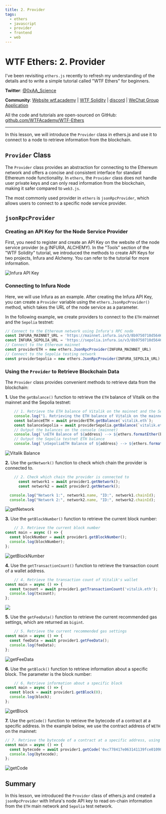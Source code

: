 ```yaml
---
title: 2. Provider
tags:
  - ethers
  - javascript
  - provider
  - frontend
  - web
---
```


# WTF Ethers: 2. Provider

I've been revisiting `ethers.js` recently to refresh my understanding of the details and to write a simple tutorial called "WTF Ethers" for beginners.

**Twitter**: [@0xAA_Science](https://twitter.com/0xAA_Science)

**Community**: [Website wtf.academy](https://wtf.academy) | [WTF Solidity](https://github.com/AmazingAng/WTF-Solidity) | [discord](https://discord.gg/5akcruXrsk) | [WeChat Group Application](https://docs.google.com/forms/d/e/1FAIpQLSe4KGT8Sh6sJ7hedQRuIYirOoZK_85miz3dw7vA1-YjodgJ-A/viewform?usp=sf_link)

All the code and tutorials are open-sourced on GitHub: [github.com/WTFAcademy/WTF-Ethers](https://github.com/WTFAcademy/WTF-Ethers)

-----

In this lesson, we will introduce the `Provider` class in ethers.js and use it to connect to a node to retrieve information from the blockchain.

## `Provider` Class

The `Provider` class provides an abstraction for connecting to the Ethereum network and offers a concise and consistent interface for standard Ethereum node functionality. In `ethers`, the `Provider` class does not handle user private keys and can only read information from the blockchain, making it safer compared to `web3.js`.

The most commonly used provider in `ethers` is `jsonRpcProvider`, which allows users to connect to a specific node service provider.

## `jsonRpcProvider`

### Creating an API Key for the Node Service Provider

First, you need to register and create an API Key on the website of the node service provider (e.g INFURA, ALCHEMY). In the "Tools" section of the "WTF Solidity" tutorial, we introduced the methods to create API Keys for two projects, Infura and Alchemy. You can refer to the tutorial for more information.

![Infura API Key](img/2-1.png)

### Connecting to Infura Node

Here, we will use Infura as an example. After creating the Infura API Key, you can create a `Provider` variable using the `ethers.JsonRpcProvider()` method, which takes the URL of the node service as a parameter.

In the following example, we create providers to connect to the `ETH` mainnet and the `Sepolia` testnet:

```javascript
// Connect to the Ethereum network using Infura's RPC node
const INFURA_MAINNET_URL = 'https://mainnet.infura.io/v3/8b9750710d56460d940aeff479672b3a';
const INFURA_SEPOLIA_URL = 'https://sepolia.infura.io/v3/8b9750710d56460d940aeff479672b3a';
// Connect to the Ethereum mainnet
const providerETH = new ethers.JsonRpcProvider(INFURA_MAINNET_URL)
// Connect to the Sepolia testing network
const providerSepolia = new ethers.JsonRpcProvider(INFURA_SEPOLIA_URL)
```

### Using the `Provider` to Retrieve Blockchain Data

The `Provider` class provides convenient methods to retrieve data from the blockchain:

**1.** Use the `getBalance()` function to retrieve the `ETH` balance of Vitalik on the mainnet and the Sepolia testnet:

```javascript
    // 1. Retrieve the ETH balance of Vitalik on the mainnet and the Sepolia testnet
    console.log("1. Retrieving the ETH balance of Vitalik on the mainnet and the Sepolia testnet");
    const balanceETH = await providerETH.getBalance(`vitalik.eth`);
    const balanceSepolia = await providerSepolia.getBalance(`vitalik.eth`);
    // Output the balances on the console (mainnet)
    console.log(`\nETH Balance of ${address} --> ${ethers.formatEther(balanceETH)} ETH\n`)
    // Output the Sepolia testnet ETH balance
    console.log(`\nSepoliaETH Balance of ${address} --> ${ethers.formatEther(balanceSepolia)} ETH\n`)
```

![Vitalik Balance](img/2-2.png)

**2.** Use the `getNetwork()` function to check which chain the provider is connected to. 

```javascript
    // 2. Check which chain the provider is connected to
      const network1 = await provider1.getNetwork();
      const network2 = await provider2.getNetwork();

  console.log("Network 1:", network1.name, "ID:", network1.chainId);
  console.log("Network 2:", network2.name, "ID:", network2.chainId);
```

![getNetwork](img/2-3.png)

**3.** Use the `getBlockNumber()` function to retrieve the current block number:

```javascript
    // 3. Retrieve the current block number
const main = async () => {
  const blockNumber = await provider1.getBlockNumber();
  console.log(blockNumber);
};
```

![getBlockNumber](img/2-4.png)

**4.** Use the `getTransactionCount()` function to retrieve the transaction count of a wallet address.

```javascript
    // 4. Retrieve the transaction count of Vitalik's wallet
const main = async () => {
  const txcount = await provider1.getTransactionCount('vitalik.eth');
  console.log(txcount);
};
```

![](img/2-5.png)

**5.** Use the `getFeeData()` function to retrieve the current recommended gas settings, which are returned as `bigint`.

```javascript
    // 5. Retrieve the current recommended gas settings
const main = async () => {
  const feeData = await provider1.getFeeData();
  console.log(feeData);
};
```

![getFeeData](img/2-6.png)

**6.** Use the `getBlock()` function to retrieve information about a specific block. The parameter is the block number:

```javascript
    // 6. Retrieve information about a specific block
const main = async () => {
  const block = await provider1.getBlock(0);
  console.log(block);
};
```

![getBlock](img/2-7.png)

**7.** Use the `getCode()` function to retrieve the bytecode of a contract at a specific address. In the example below, we use the contract address of `WETH` on the mainnet:

```javascript
// 7. Retrieve the bytecode of a contract at a specific address, using the contract address of WETH on the mainnet as an example
const main = async () => {
  const bytecode = await provider1.getCode('0xc778417e063141139fce010982780140aa0cd5ab');
  console.log(bytecode);
};
```

![getCode](img/2-8.png)

## Summary

In this lesson, we introduced the `Provider` class of ethers.js and created a `jsonRpcProvider` with Infura's node API key to read on-chain information from the `ETH` main network and `Sepolia` test network.
